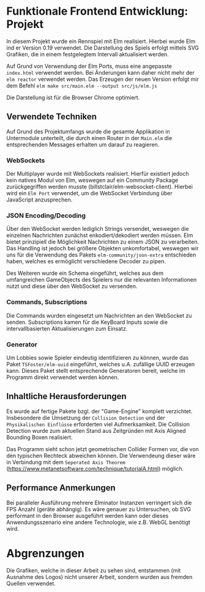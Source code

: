 # Funktionale Frontend Entwicklung: Projekt

In diesem Projekt wurde ein Rennspiel mit Elm realisiert. Hierbei wurde Elm ind er Version 0.19 verwendet. Die Darstellung des Spiels erfolgt mittels SVG Grafiken, die in einem festgelegtem Intervall aktualisiert werden.

Auf Grund von Verwendung der Elm Ports, muss eine angepasste `index.html` verwendet werden. Bei Änderungen kann daher nicht mehr der `elm reactor` verwendet werden. Das Erzeugen der neuen Version erfolgt mir dem Befehl  `elm make src/main.elm --output src/js/elm.js`

Die Darstellung ist für die Browser Chrome optimiert.

## Verwendete Techniken
Auf Grund des Projektumfangs wurde die gesamte Applikation in Untermodule unterteilt, die durch einen Router in der `Main.elm` die entsprechenden Messages erhalten um darauf zu reagieren.

### WebSockets
Der Multiplayer wurde mit WebSockets realisiert. Hierfür existiert jedoch kein natives Modul von Elm, weswegen auf ein Community Package zurückgegriffen werden musste (billstclair/elm-websocket-client). Hierbei wird ein `Elm Port` verwendet, um die WebSocket Verbindung über JavaScript anzusprechen. 

### JSON Encoding/Decoding
Über den WebSocket werden lediglich Strings versendet, weswegen die einzelnen Nachrichten zunächst enkodiert/dekodiert werden müssen. Elm bietet prinzipiell die Möglichkeit Nachrichten zu einem JSON zu verarbeiten. Das Handling ist jedoch bei größere Objekten unkomfortabel, weswegen wir uns für die Verwendung des Pakets `elm-community/json-extra` entschieden haben, welches es ermöglicht verschiedene Decoder zu pipen.

Des Weiteren wurde ein Schema eingeführt, welches aus dem umfangreichen GameObjects des Spielers nur die relevanten Informationen nutzt und diese über den WebSocket zu versenden.

### Commands, Subscriptions
Die Commands wurden eingesetzt um Nachrichten an den WebSocket zu senden. Subscriptions kamen für die KeyBoard Inputs sowie die intervallbasierten Aktualisierungen zum Einsatz.

### Generator
Um Lobbies sowie Spieler eindeutig identifizieren zu können, wurde das Paket `TSFoster/elm-uuid` eingeführt, welches u.A. zufällige UUID erzeugen kann. Dieses Paket stellt entsprechende Generatoren bereit, welche im Programm direkt verwendet werden können.

## Inhaltliche Herausforderungen
Es wurde auf fertige Pakete bzgl. der "Game-Engine" komplett verzichtet. Insbesondere die Umsetzung der `Collision Detection` und der `Physikalischen Einflüsse` erforderten viel Aufmerksamkeit. Die Collision Detection wurde zum aktuellen Stand aus Zeitgründen mit Axis Aligned Bounding Boxen realisiert. 

Das Programm sieht schon jetzt geometrischen Collider Formen vor, die von den typischen Rechteck abweichen können. Die Verwendeung dieser wäre in Verbindung mit dem `Seperated Axis Theorem` (https://www.metanetsoftware.com/technique/tutorialA.html) möglich.

## Performance Anmerkungen
Bei paralleler Ausführung mehrere Elminator Instanzen verringert sich die FPS Anzahl (geräte abhängig). Es wäre genauer zu Untersuchen, ob SVG performant in den Browser ausgeführt werden kann oder dieses Anwendungsszenario eine andere Technologie, wie z.B. WebGL benötigt wird.

# Abgrenzungen
Die Grafiken, welche in dieser Arbeit zu sehen sind, entstammen (mit Ausnahme des Logos) nicht unserer Arbeit, sondern wurden aus fremden Quellen verwendet.
